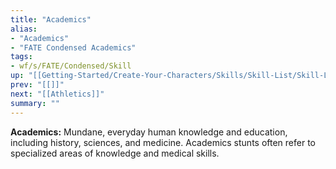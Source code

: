 ```yaml
---
title: "Academics"
alias:
- "Academics"
- "FATE Condensed Academics"
tags:
- wf/s/FATE/Condensed/Skill
up: "[[Getting-Started/Create-Your-Characters/Skills/Skill-List/Skill-List]]"
prev: "[[]]"
next: "[[Athletics]]"
summary: ""
---
```

**Academics:** Mundane, everyday human knowledge and education, including history, sciences, and medicine. Academics stunts often refer to specialized areas of knowledge and medical skills.